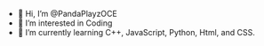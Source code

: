 - 👋 Hi, I’m @PandaPlayzOCE
- 👀 I’m interested in Coding
- 🌱 I’m currently learning C++, JavaScript, Python, Html, and CSS.

<!---
PandaPlayzOCE/PandaPlayzOCE is a ✨ special ✨ repository because its `README.md` (this file) appears on your GitHub profile.
You can click the Preview link to take a look at your changes.
--->
